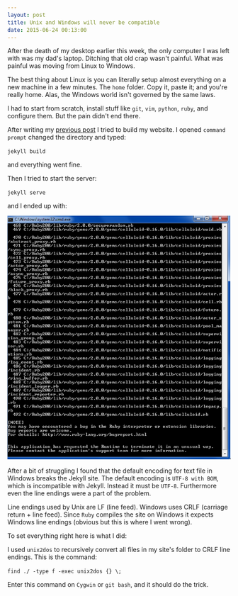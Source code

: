 ```yaml
---
layout:	post
title: Unix and Windows will never be compatible
date: 2015-06-24 00:13:00
---
```


After the death of my desktop earlier this week, the only computer I was left with was my dad's laptop. Ditching that old crap wasn't painful. What was painful was moving from Linux to Windows.

The best thing about Linux is you can literally setup almost everything on a new machine in a few minutes. The `home` folder. Copy it, paste it; and you're really home. Alas, the Windows world isn't governed by the same laws.

I had to start from scratch, install stuff like `git`, `vim`, `python`, `ruby`, and configure them. But the pain didn't end there.

After writing my [previous post](/2015/06/23/imagining-is-more-important-than-implementing) I tried to build my website. I opened `command prompt` changed the directory and typed:

`jekyll build`

and everything went fine.

Then I tried to start the server:

`jekyll serve`

and I ended up with:

![](/images/windows-jekyll.png)

After a bit of struggling I found that the default encoding for text file in Windows breaks the Jekyll site. The default encoding is `UTF-8 with BOM`, which is incompatible with Jekyll. Instead it must be `UTF-8`. Furthermore even the line endings were a part of the problem.

Line endings used by Unix are LF (line feed). Windows uses CRLF (carriage return + line feed). Since `Ruby` compiles the site on Windows it expects Windows line endings (obvious but this is where I went wrong).

To set everything right here is what I did:

I used `unix2dos` to recursively convert all files in my site's folder to CRLF line endings. This is the command:

`find ./ -type f -exec unix2dos {} \;`

Enter this command on `Cygwin` or `git bash`, and it should do the trick.